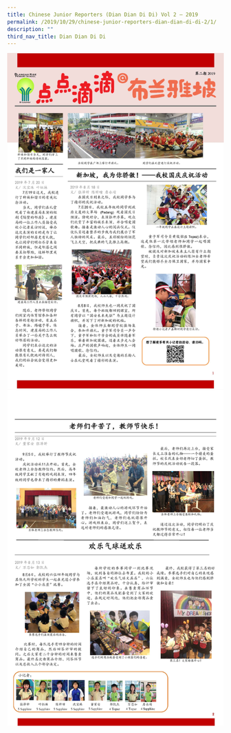 ```yaml
---
title: Chinese Junior Reporters (Dian Dian Di Di) Vol 2 – 2019
permalink: /2019/10/29/chinese-junior-reporters-dian-dian-di-di-2/1/
description: ""
third_nav_title: Dian Dian Di Di
---
```


<img src="/images/BRPS-CL-Newspaper-2019-29-Oct_Page_1.jpg">
<img src="/images/BRPS-CL-Newspaper-2019-29-Oct_Page_2.jpg">
